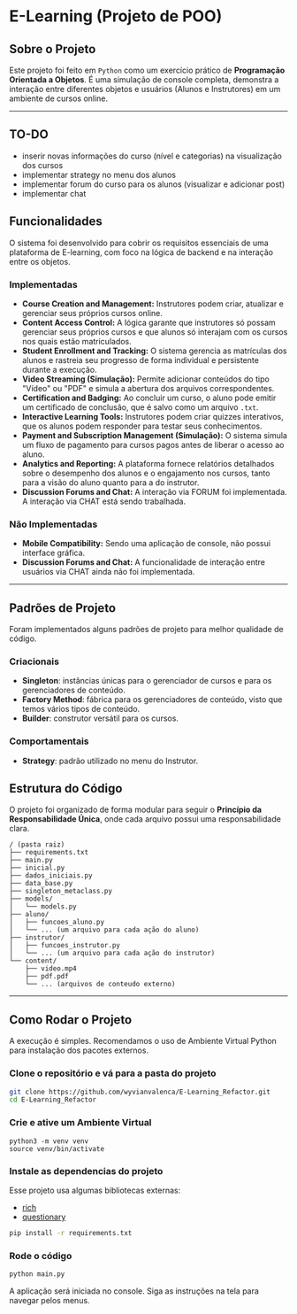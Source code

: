 # E-Learning (Projeto de POO)

## Sobre o Projeto
Este projeto foi feito em `Python` como um exercício prático de **Programação Orientada a Objetos**. É uma simulação de console completa, demonstra a interação entre diferentes objetos e usuários (Alunos e Instrutores) em um ambiente de cursos online.

---

## TO-DO
- inserir novas informações do curso (nível e categorias) na visualização dos cursos
- implementar strategy no menu dos alunos
- implementar forum do curso para os alunos (visualizar e adicionar post)
- implementar chat

## Funcionalidades

O sistema foi desenvolvido para cobrir os requisitos essenciais de uma plataforma de E-learning, com foco na lógica de backend e na interação entre os objetos.

### Implementadas

* **Course Creation and Management:** Instrutores podem criar, atualizar e gerenciar seus próprios cursos online.
* **Content Access Control:** A lógica garante que instrutores só possam gerenciar seus próprios cursos e que alunos só interajam com os cursos nos quais estão matriculados.
* **Student Enrollment and Tracking:** O sistema gerencia as matrículas dos alunos e rastreia seu progresso de forma individual e persistente durante a execução.
* **Video Streaming (Simulação):** Permite adicionar conteúdos do tipo "Vídeo" ou "PDF" e simula a abertura dos arquivos correspondentes.
* **Certification and Badging:** Ao concluir um curso, o aluno pode emitir um certificado de conclusão, que é salvo como um arquivo `.txt`.
* **Interactive Learning Tools:** Instrutores podem criar quizzes interativos, que os alunos podem responder para testar seus conhecimentos.
* **Payment and Subscription Management (Simulação):** O sistema simula um fluxo de pagamento para cursos pagos antes de liberar o acesso ao aluno.
* **Analytics and Reporting:** A plataforma fornece relatórios detalhados sobre o desempenho dos alunos e o engajamento nos cursos, tanto para a visão do aluno quanto para a do instrutor.
* **Discussion Forums and Chat:** A interação via FORUM foi implementada. A interação via CHAT está sendo trabalhada.

### Não Implementadas

* **Mobile Compatibility:** Sendo uma aplicação de console, não possui interface gráfica.
* **Discussion Forums and Chat:** A funcionalidade de interação entre usuários via CHAT ainda não foi implementada.

---

## Padrões de Projeto

Foram implementados alguns padrões de projeto para melhor qualidade de código.

### Criacionais

- **Singleton**: instâncias únicas para o gerenciador de cursos e para os gerenciadores de conteúdo.
- **Factory Method**: fábrica para os gerenciadores de conteúdo, visto que temos vários tipos de conteúdo.
- **Builder**: construtor versátil para os cursos.

### Comportamentais

- **Strategy**: padrão utilizado no menu do Instrutor.

## Estrutura do Código

O projeto foi organizado de forma modular para seguir o **Princípio da Responsabilidade Única**, onde cada arquivo possui uma responsabilidade clara.

```
/ (pasta raiz)
├── requirements.txt
├── main.py
├── inicial.py
├── dados_iniciais.py
├── data_base.py
├── singleton_metaclass.py
├── models/
│   └── models.py
├── aluno/
│   ├── funcoes_aluno.py
│   └── ... (um arquivo para cada ação do aluno)
├── instrutor/
│   ├── funcoes_instrutor.py
│   └── ... (um arquivo para cada ação do instrutor)
└── content/
    ├── video.mp4
    ├── pdf.pdf
    └── ... (arquivos de conteudo externo)
```

---

## Como Rodar o Projeto

A execução é simples. Recomendamos o uso de Ambiente Virtual Python para instalação dos pacotes externos.

### Clone o repositório e vá para a pasta do projeto
```bash
git clone https://github.com/wyvianvalenca/E-Learning_Refactor.git
cd E-Learning_Refactor
```

### Crie e ative um Ambiente Virtual
```
python3 -m venv venv
source venv/bin/activate
```

### Instale as dependencias do projeto
Esse projeto usa algumas bibliotecas externas:
- [rich](https://github.com/Textualize/rich)
- [questionary](https://github.com/tmbo/questionary)

```bash
pip install -r requirements.txt
```

### Rode o código
```bash
python main.py

```

A aplicação será iniciada no console. Siga as instruções na tela para navegar pelos menus.
